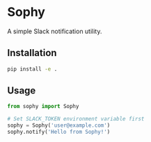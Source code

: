 # Sophy

A simple Slack notification utility.

## Installation

```bash
pip install -e .
```

## Usage

```python
from sophy import Sophy

# Set SLACK_TOKEN environment variable first
sophy = Sophy('user@example.com')
sophy.notify('Hello from Sophy!')
```
